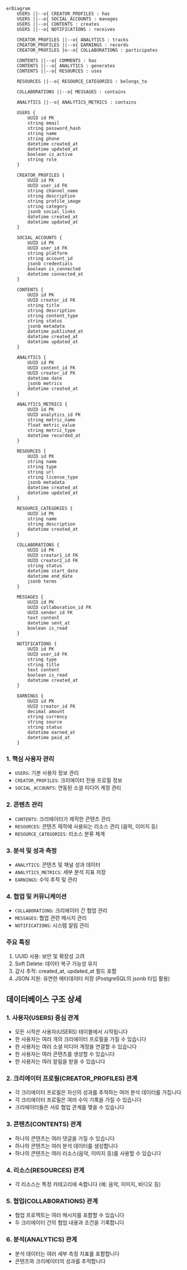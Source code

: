 ```mermaid
erDiagram
    USERS ||--o{ CREATOR_PROFILES : has
    USERS ||--o{ SOCIAL_ACCOUNTS : manages
    USERS ||--o{ CONTENTS : creates
    USERS ||--o{ NOTIFICATIONS : receives
    
    CREATOR_PROFILES ||--o{ ANALYTICS : tracks
    CREATOR_PROFILES ||--o{ EARNINGS : records
    CREATOR_PROFILES }o--o{ COLLABORATIONS : participates
    
    CONTENTS ||--o{ COMMENTS : has
    CONTENTS ||--o{ ANALYTICS : generates
    CONTENTS ||--o{ RESOURCES : uses
    
    RESOURCES ||--o{ RESOURCE_CATEGORIES : belongs_to
    
    COLLABORATIONS ||--o{ MESSAGES : contains
    
    ANALYTICS ||--o{ ANALYTICS_METRICS : contains

    USERS {
        UUID id PK
        string email
        string password_hash
        string name
        string phone
        datetime created_at
        datetime updated_at
        boolean is_active
        string role
    }

    CREATOR_PROFILES {
        UUID id PK
        UUID user_id FK
        string channel_name
        string description
        string profile_image
        string category
        jsonb social_links
        datetime created_at
        datetime updated_at
    }

    SOCIAL_ACCOUNTS {
        UUID id PK
        UUID user_id FK
        string platform
        string account_id
        jsonb credentials
        boolean is_connected
        datetime connected_at
    }

    CONTENTS {
        UUID id PK
        UUID creator_id FK
        string title
        string description
        string content_type
        string status
        jsonb metadata
        datetime published_at
        datetime created_at
        datetime updated_at
    }

    ANALYTICS {
        UUID id PK
        UUID content_id FK
        UUID creator_id FK
        datetime date
        jsonb metrics
        datetime created_at
    }

    ANALYTICS_METRICS {
        UUID id PK
        UUID analytics_id FK
        string metric_name
        float metric_value
        string metric_type
        datetime recorded_at
    }

    RESOURCES {
        UUID id PK
        string name
        string type
        string url
        string license_type
        jsonb metadata
        datetime created_at
        datetime updated_at
    }

    RESOURCE_CATEGORIES {
        UUID id PK
        string name
        string description
        datetime created_at
    }

    COLLABORATIONS {
        UUID id PK
        UUID creator1_id FK
        UUID creator2_id FK
        string status
        datetime start_date
        datetime end_date
        jsonb terms
    }

    MESSAGES {
        UUID id PK
        UUID collaboration_id FK
        UUID sender_id FK
        text content
        datetime sent_at
        boolean is_read
    }

    NOTIFICATIONS {
        UUID id PK
        UUID user_id FK
        string type
        string title
        text content
        boolean is_read
        datetime created_at
    }

    EARNINGS {
        UUID id PK
        UUID creator_id FK
        decimal amount
        string currency
        string source
        string status
        datetime earned_at
        datetime paid_at
    }
```



### 1. 핵심 사용자 관리
- `USERS`: 기본 사용자 정보 관리
- `CREATOR_PROFILES`: 크리에이터 전용 프로필 정보
- `SOCIAL_ACCOUNTS`: 연동된 소셜 미디어 계정 관리

### 2. 콘텐츠 관리
- `CONTENTS`: 크리에이터가 제작한 콘텐츠 관리
- `RESOURCES`: 콘텐츠 제작에 사용되는 리소스 관리 (음악, 이미지 등)
- `RESOURCE_CATEGORIES`: 리소스 분류 체계

### 3. 분석 및 성과 측정
- `ANALYTICS`: 콘텐츠 및 채널 성과 데이터
- `ANALYTICS_METRICS`: 세부 분석 지표 저장
- `EARNINGS`: 수익 추적 및 관리

### 4. 협업 및 커뮤니케이션
- `COLLABORATIONS`: 크리에이터 간 협업 관리
- `MESSAGES`: 협업 관련 메시지 관리
- `NOTIFICATIONS`: 시스템 알림 관리


### 주요 특징
1. UUID 사용: 보안 및 확장성 고려
2. Soft Delete: 데이터 복구 가능성 유지
3. 감사 추적: created_at, updated_at 필드 포함
4. JSON 지원: 유연한 메타데이터 저장 (PostgreSQL의 jsonb 타입 활용)



## 데이터베이스 구조 상세

### 1. 사용자(USERS) 중심 관계
- 모든 시작은 사용자(USERS) 테이블에서 시작됩니다
- 한 사용자는 여러 개의 크리에이터 프로필을 가질 수 있습니다
- 한 사용자는 여러 소셜 미디어 계정을 연결할 수 있습니다
- 한 사용자는 여러 콘텐츠를 생성할 수 있습니다
- 한 사용자는 여러 알림을 받을 수 있습니다

### 2. 크리에이터 프로필(CREATOR_PROFILES) 관계
- 각 크리에이터 프로필은 자신의 성과를 추적하는 여러 분석 데이터를 가집니다
- 각 크리에이터 프로필은 여러 수익 기록을 가질 수 있습니다
- 크리에이터들은 서로 협업 관계를 맺을 수 있습니다

### 3. 콘텐츠(CONTENTS) 관계
- 하나의 콘텐츠는 여러 댓글을 가질 수 있습니다
- 하나의 콘텐츠는 여러 분석 데이터를 생성합니다
- 하나의 콘텐츠는 여러 리소스(음악, 이미지 등)를 사용할 수 있습니다

### 4. 리소스(RESOURCES) 관계
- 각 리소스는 특정 카테고리에 속합니다 (예: 음악, 이미지, 비디오 등)

### 5. 협업(COLLABORATIONS) 관계
- 협업 프로젝트는 여러 메시지를 포함할 수 있습니다
- 두 크리에이터 간의 협업 내용과 조건을 기록합니다

### 6. 분석(ANALYTICS) 관계
- 분석 데이터는 여러 세부 측정 지표를 포함합니다
- 콘텐츠와 크리에이터의 성과를 추적합니다


